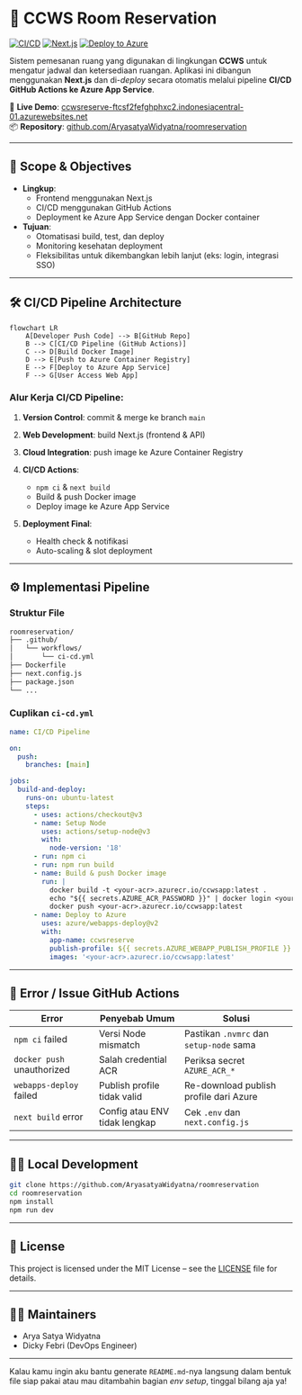 # 🏨 CCWS Room Reservation

[![CI/CD](https://github.com/AryasatyaWidyatna/roomreservation/actions/workflows/ci-cd.yml/badge.svg)](https://github.com/AryasatyaWidyatna/roomreservation/actions)
[![Next.js](https://img.shields.io/badge/Next.js-13-blue)](https://nextjs.org/)
[![Deploy to Azure](https://img.shields.io/badge/Azure-App%20Service-blue)](https://azure.microsoft.com)

Sistem pemesanan ruang yang digunakan di lingkungan **CCWS** untuk mengatur jadwal dan ketersediaan ruangan. Aplikasi ini dibangun menggunakan **Next.js** dan di-*deploy* secara otomatis melalui pipeline **CI/CD GitHub Actions ke Azure App Service**.

🔗 **Live Demo**: [ccwsreserve-ftcsf2fefghphxc2.indonesiacentral-01.azurewebsites.net](https://ccwsreserve-ftcsf2fefghphxc2.indonesiacentral-01.azurewebsites.net)  
📦 **Repository**: [github.com/AryasatyaWidyatna/roomreservation](https://github.com/AryasatyaWidyatna/roomreservation)

---

## 📌 Scope & Objectives

- **Lingkup**:
  - Frontend menggunakan Next.js
  - CI/CD menggunakan GitHub Actions
  - Deployment ke Azure App Service dengan Docker container
- **Tujuan**:
  - Otomatisasi build, test, dan deploy
  - Monitoring kesehatan deployment
  - Fleksibilitas untuk dikembangkan lebih lanjut (eks: login, integrasi SSO)

---

## 🛠️ CI/CD Pipeline Architecture

```mermaid
flowchart LR
    A[Developer Push Code] --> B[GitHub Repo]
    B --> C[CI/CD Pipeline (GitHub Actions)]
    C --> D[Build Docker Image]
    D --> E[Push to Azure Container Registry]
    E --> F[Deploy to Azure App Service]
    F --> G[User Access Web App]
````

### Alur Kerja CI/CD Pipeline:

1. **Version Control**: commit & merge ke branch `main`
2. **Web Development**: build Next.js (frontend & API)
3. **Cloud Integration**: push image ke Azure Container Registry
4. **CI/CD Actions**:

   * `npm ci` & `next build`
   * Build & push Docker image
   * Deploy image ke Azure App Service
5. **Deployment Final**:

   * Health check & notifikasi
   * Auto-scaling & slot deployment

---

## ⚙️ Implementasi Pipeline

### Struktur File

```bash
roomreservation/
├── .github/
│   └── workflows/
│       └── ci-cd.yml
├── Dockerfile
├── next.config.js
├── package.json
└── ...
```

### Cuplikan `ci-cd.yml`

```yaml
name: CI/CD Pipeline

on:
  push:
    branches: [main]

jobs:
  build-and-deploy:
    runs-on: ubuntu-latest
    steps:
      - uses: actions/checkout@v3
      - name: Setup Node
        uses: actions/setup-node@v3
        with:
          node-version: '18'
      - run: npm ci
      - run: npm run build
      - name: Build & push Docker image
        run: |
          docker build -t <your-acr>.azurecr.io/ccwsapp:latest .
          echo "${{ secrets.AZURE_ACR_PASSWORD }}" | docker login <your-acr>.azurecr.io -u ${{ secrets.AZURE_ACR_USERNAME }} --password-stdin
          docker push <your-acr>.azurecr.io/ccwsapp:latest
      - name: Deploy to Azure
        uses: azure/webapps-deploy@v2
        with:
          app-name: ccwsreserve
          publish-profile: ${{ secrets.AZURE_WEBAPP_PUBLISH_PROFILE }}
          images: '<your-acr>.azurecr.io/ccwsapp:latest'
```

---

## 🧪 Error / Issue GitHub Actions

| Error                      | Penyebab Umum                 | Solusi                                  |
| -------------------------- | ----------------------------- | --------------------------------------- |
| `npm ci` failed            | Versi Node mismatch           | Pastikan `.nvmrc` dan `setup-node` sama |
| `docker push` unauthorized | Salah credential ACR          | Periksa secret `AZURE_ACR_*`            |
| `webapps-deploy` failed    | Publish profile tidak valid   | Re-download publish profile dari Azure  |
| `next build` error         | Config atau ENV tidak lengkap | Cek `.env` dan `next.config.js`         |

---

## 🧑‍💻 Local Development

```bash
git clone https://github.com/AryasatyaWidyatna/roomreservation
cd roomreservation
npm install
npm run dev
```

---

## 📜 License

This project is licensed under the MIT License – see the [LICENSE](LICENSE) file for details.

---

## 🙋‍♀️ Maintainers

* Arya Satya Widyatna
* Dicky Febri (DevOps Engineer)

---

Kalau kamu ingin aku bantu generate `README.md`-nya langsung dalam bentuk file siap pakai atau mau ditambahin bagian *env setup*, tinggal bilang aja ya!
